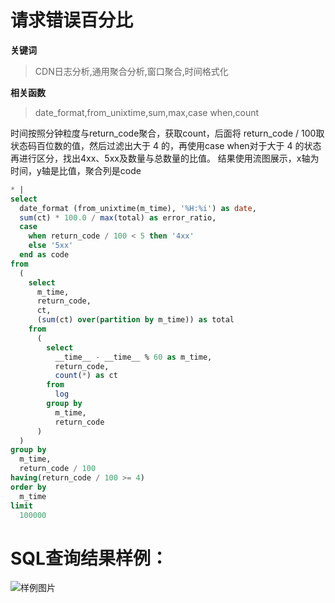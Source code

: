 # 请求错误百分比
**关键词**
> CDN日志分析,通用聚合分析,窗口聚合,时间格式化

**相关函数**
> date_format,from_unixtime,sum,max,case when,count

时间按照分钟粒度与return_code聚合，获取count，后面将 return_code / 100取状态码百位数的值，然后过滤出大于 4 的，再使用case when对于大于 4 的状态再进行区分，找出4xx、5xx及数量与总数量的比值。
结果使用流图展示，x轴为时间，y轴是比值，聚合列是code


```SQL
* |
select
  date_format (from_unixtime(m_time), '%H:%i') as date,
  sum(ct) * 100.0 / max(total) as error_ratio,
  case
    when return_code / 100 < 5 then '4xx'
    else '5xx'
  end as code
from
  (
    select
      m_time,
      return_code,
      ct,
      (sum(ct) over(partition by m_time)) as total
    from
      (
        select
          __time__ - __time__ % 60 as m_time,
          return_code,
          count(*) as ct
        from
          log
        group by
          m_time,
          return_code
      )
  )
group by
  m_time,
  return_code / 100
having(return_code / 100 >= 4)
order by
  m_time
limit
  100000
```

# SQL查询结果样例：

![样例图片](http://slsconsole.oss-cn-hangzhou.aliyuncs.com/sql_sample/%E8%AF%B7%E6%B1%82%E9%94%99%E8%AF%AF%E7%99%BE%E5%88%86%E6%AF%941585120300.png)
